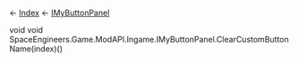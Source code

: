 ← [Index](Api-Index) ← [IMyButtonPanel](SpaceEngineers.Game.ModAPI.Ingame.IMyButtonPanel)

void void SpaceEngineers.Game.ModAPI.Ingame.IMyButtonPanel.ClearCustomButtonName(index)()